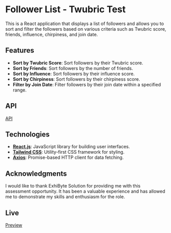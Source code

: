 # Follower List - Twubric Test

This is a React application that displays a list of followers and allows you to sort and filter the followers based on various criteria such as Twubric score, friends, influence, chirpiness, and join date.

## Features

- **Sort by Twubric Score**: Sort followers by their Twubric score.
- **Sort by Friends**: Sort followers by the number of friends.
- **Sort by Influence**: Sort followers by their influence score.
- **Sort by Chirpiness**: Sort followers by their chirpiness score.
- **Filter by Join Date**: Filter followers by their join date within a specified range.

## API

[API](https://gist.githubusercontent.com/pandemonia/21703a6a303e0487a73b2610c8db41ab/raw/82e3ef99cde5b6e313922a5ccce7f38e17f790ac/twubric.json)

## Technologies

- **[React.js](https://reactjs.org/)**: JavaScript library for building user interfaces.
- **[Tailwind CSS](https://tailwindcss.com/)**: Utility-first CSS framework for styling.
- **[Axios](https://axios-http.com/)**: Promise-based HTTP client for data fetching.

## Acknowledgments

I would like to thank ExhiByte Solution for providing me with this assessment opportunity. It has been a valuable experience and has allowed me to demonstrate my skills and enthusiasm for the role.

## Live

[Preview](https://twubric-test.netlify.app/)
